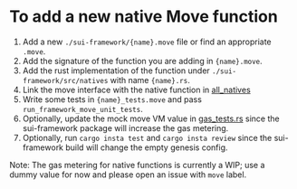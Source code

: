 # To add a new native Move function

1. Add a new `./sui-framework/{name}.move` file or find an appropriate `.move`.
2. Add the signature of the function you are adding in `{name}.move`.
3. Add the rust implementation of the function under `./sui-framework/src/natives` with name `{name}.rs`.
4. Link the move interface with the native function
   in [all_natives](https://github.com/MystenLabs/sui/blob/main/crates/sui-framework/src/natives/mod.rs#L23)
5. Write some tests in `{name}_tests.move` and pass `run_framework_move_unit_tests`.
6. Optionally, update the mock move VM value
   in [gas_tests.rs](https://github.com/MystenLabs/sui/blob/276356e168047cdfce71814cb14403f4653a3656/crates/sui-core/src/unit_tests/gas_tests.rs)
   since the sui-framework package will increase the gas metering.
7. Optionally, run `cargo insta test` and `cargo insta review` since the sui-framework build will change the empty
   genesis config.

Note: The gas metering for native functions is currently a WIP; use a dummy value for now and please open an issue
with `move` label.
